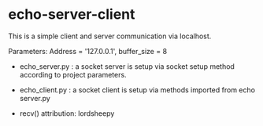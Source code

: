 echo-server-client
==================

This is a simple client and server communication via localhost.

Parameters: Address = '127.0.0.1', buffer_size = 8

* echo_server.py : a socket server is setup via socket setup method according to project parameters.

* echo_client.py : a socket client is setup via methods imported from echo server.py

* recv() attribution: lordsheepy
